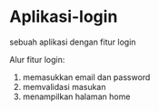 # Aplikasi-login
sebuah aplikasi dengan fitur login 

Alur fitur login:
1. memasukkan email dan password
2. memvalidasi masukan
3.  menampilkan halaman home
